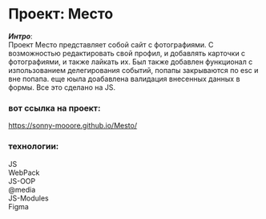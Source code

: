 # Проект: Место
___Интро___:<br/>
 Проект Место представляет собой сайт с фотографиями. С возможностью редактировать свой профил, и добавлять карточки с фотографиями, и также лайкать их.
 Был также добавлен функционал с изпользованием делегирования событий, попапы закрываются по esc и вне попапа. еще юыла доабавлена валидация внесенных данных в формы.
 Все это сделано на  JS.
### вот ссылка на проект:

https://sonny-mooore.github.io/Mesto/
<br/>
### технологии:
JS<br/>
WebPack<br/>
JS-OOP<br/>
@media<br/>
JS-Modules<br/>
Figma<br/>

